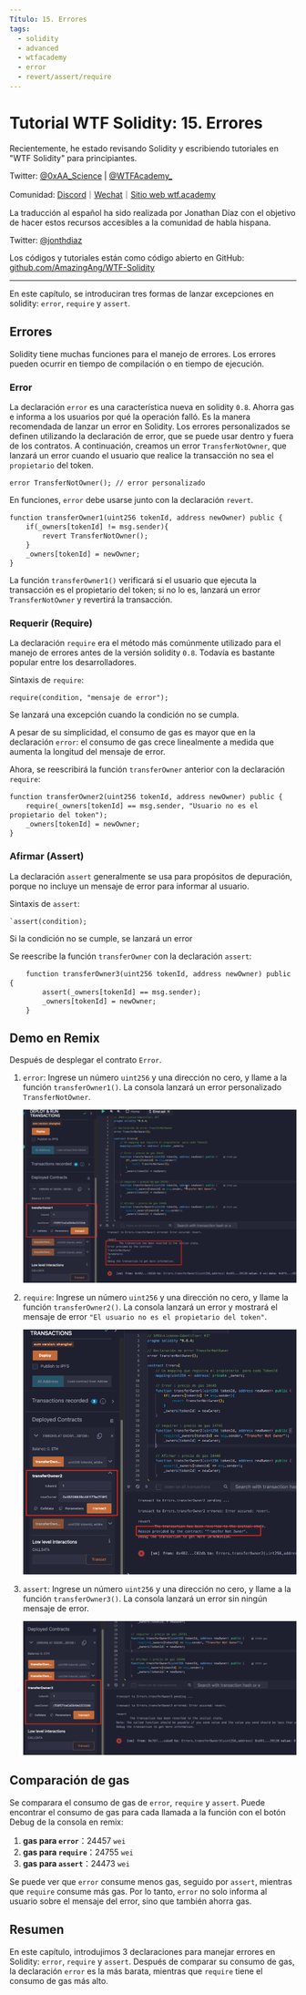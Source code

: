 ```yaml
---
Título: 15. Errores
tags:
  - solidity
  - advanced
  - wtfacademy
  - error
  - revert/assert/require
---
```


# Tutorial WTF Solidity: 15. Errores

Recientemente, he estado revisando Solidity y escribiendo tutoriales en "WTF Solidity" para principiantes.

Twitter: [@0xAA_Science](https://twitter.com/0xAA_Science) | [@WTFAcademy_](https://twitter.com/WTFAcademy_)

Comunidad: [Discord](https://discord.gg/5akcruXrsk)｜[Wechat](https://docs.google.com/forms/d/e/1FAIpQLSe4KGT8Sh6sJ7hedQRuIYirOoZK_85miz3dw7vA1-YjodgJ-A/viewform?usp=sf_link)｜[Sitio web wtf.academy](https://wtf.academy)

La traducción al español ha sido realizada por Jonathan Díaz con el objetivo de hacer estos recursos accesibles a la comunidad de habla hispana.

Twitter: [@jonthdiaz](https://twitter.com/jonthdiaz)

Los códigos y tutoriales están como código abierto en GitHub: [github.com/AmazingAng/WTF-Solidity](https://github.com/AmazingAng/WTF-Solidity)

-----

En este capítulo, se introduciran tres formas de lanzar excepciones en solidity: `error`, `require` y `assert`.

## Errores
Solidity tiene muchas funciones para el manejo de errores. Los errores pueden ocurrir en tiempo de compilación o en tiempo de ejecución.

### Error
La declaración `error` es una característica nueva en solidity `0.8`. Ahorra gas e informa a los usuarios por qué la operación falló. Es la manera recomendada de lanzar un error en Solidity.
Los errores personalizados se definen utilizando la declaración de error, que se puede usar dentro y fuera de los contratos. A continuación, creamos un error `TransferNotOwner`, que lanzará un error cuando el usuario que realice la transacción no sea el `propietario` del token.

```solidity
error TransferNotOwner(); // error personalizado
```

En funciones, `error` debe usarse junto con la declaración `revert`.

```solidity
function transferOwner1(uint256 tokenId, address newOwner) public {
    if(_owners[tokenId] != msg.sender){
        revert TransferNotOwner();
    }
    _owners[tokenId] = newOwner;
}
```
La función `transferOwner1()` verificará si el usuario que ejecuta la transacción es el propietario del token; si no lo es, lanzará un error `TransferNotOwner` y revertirá la transacción.

### Requerir (Require)
La declaración `require` era el método más comúnmente utilizado para el manejo de errores antes de la versión solidity `0.8`. Todavía es bastante popular entre los desarrolladores.

Sintaxis de `require`: 
```
require(condition, "mensaje de error");
```

Se lanzará una excepción cuando la condición no se cumpla.

A pesar de su simplicidad, el consumo de gas es mayor que en la declaración `error`: el consumo de gas crece linealmente a medida que aumenta la longitud del mensaje de error.

Ahora, se reescribirá la función `transferOwner` anterior con la declaración `require`:
```solidity
function transferOwner2(uint256 tokenId, address newOwner) public {
    require(_owners[tokenId] == msg.sender, "Usuario no es el propietario del token");
    _owners[tokenId] = newOwner;
}
```

### Afirmar (Assert)
La declaración `assert` generalmente se usa para propósitos de depuración, porque no incluye un mensaje de error para informar al usuario.

Sintaxis de `assert`: 
```solidity
`assert(condition);
```
Si la condición no se cumple, se lanzará un error

Se reescribe la función `transferOwner` con la declaración `assert`:
```solidity
    function transferOwner3(uint256 tokenId, address newOwner) public {
        assert(_owners[tokenId] == msg.sender);
        _owners[tokenId] = newOwner;
    }
```

## Demo en Remix
Después de desplegar el contrato `Error`.

1. `error`: Ingrese un número `uint256` y una dirección no cero, y llame a la función `transferOwner1()`. La consola lanzará un error personalizado `TransferNotOwner`.

    ![15-1.png](./img/15-1.png)
   
2. `require`: Ingrese un número `uint256` y una dirección no cero, y llame la función `transferOwner2()`. La consola lanzará un error y mostrará el mensaje de error `"El usuario no es el propietario del token"`.

    ![15-2.png](./img/15-2.png)
   
3. `assert`: Ingrese un número `uint256` y una dirección no cero, y llame a la función `transferOwner3()`. La consola lanzará un error sin ningún mensaje de error.

    ![15-3.png](./img/15-3.png)
   

## Comparación de gas
Se comparara el consumo de gas de `error`, `require` y `assert`.
Puede encontrar el consumo de gas para cada llamada a la función con el botón Debug de la consola en remix: 

1. **gas para `error`**：24457 `wei`
2. **gas para `require`**：24755 `wei`
3. **gas para `assert`**：24473 `wei`

Se puede ver que `error` consume menos gas, seguido por `assert`, mientras que `require` consume más gas.
Por lo tanto, `error` no solo informa al usuario sobre el mensaje del error, sino que también ahorra gas.

## Resumen
En este capítulo, introdujimos 3 declaraciones para manejar errores en Solidity: `error`, `require` y `assert`. Después de comparar su consumo de gas, la declaración `error` es la más barata, mientras que `require` tiene el consumo de gas más alto. 
